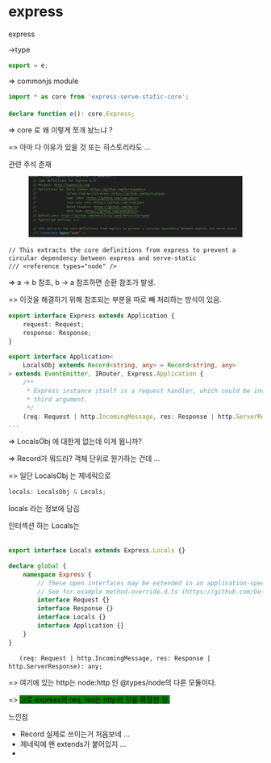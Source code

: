 # express

express

\->type

```typescript
export = e;
```

\=> commonjs module



```typescript
import * as core from 'express-serve-static-core';

declare function e(): core.Express;
```

\=> core 로 왜 이렇게 쪼개 놨느냐 ?

\=> 아마 다 이유가 있을 것 또는 히스토리라도 ...

관련 주석 존재

<figure><img src="../../.gitbook/assets/image (2).png" alt=""><figcaption></figcaption></figure>

```
// This extracts the core definitions from express to prevent a circular dependency between express and serve-static
/// <reference types="node" />
```

\=>  a -> b 참조, b -> a 참조하면 순환 참조가 발생.

\=> 이것을 해결하기 위해 참조되는 부분을 따로 빼 처리하는 방식이 있음.

```typescript
export interface Express extends Application {
    request: Request;
    response: Response;
}
```



```typescript
export interface Application<
    LocalsObj extends Record<string, any> = Record<string, any>
> extends EventEmitter, IRouter, Express.Application {
    /**
     * Express instance itself is a request handler, which could be invoked without
     * third argument.
     */
    (req: Request | http.IncomingMessage, res: Response | http.ServerResponse): any;
...
```

\=> LocalsObj 에 대한게 없는데 이게 뭡니까?



\=> Record가 뭐드라? 객체 단위로 뭔가하는 건데 ...



\=> 일단 LocalsObj 는 제네릭으로&#x20;

```typescript
locals: LocalsObj & Locals;
```

locals 라는 정보에 담김

인터섹션 하는 Locals는

```typescript

export interface Locals extends Express.Locals {}
```

```typescript
declare global {
    namespace Express {
        // These open interfaces may be extended in an application-specific manner via declaration merging.
        // See for example method-override.d.ts (https://github.com/DefinitelyTyped/DefinitelyTyped/blob/master/types/method-override/index.d.ts)
        interface Request {}
        interface Response {}
        interface Locals {}
        interface Application {}
    }
}

```

```
   (req: Request | http.IncomingMessage, res: Response | http.ServerResponse): any;
```

\=> 여기에 있는 http는 node:http 인 @types/node의 다른 모듈이다.

\=> <mark style="background-color:green;">고로 express의 req, res는 http의 것을 확장한 것.</mark>



느낀점&#x20;

* Record 실제로 쓰이는거 처음보네 ...
* 제네릭에 왠 extends가 붙어있지 ...
*







